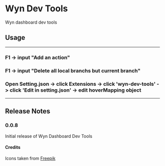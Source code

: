 # Wyn Dev Tools

Wyn dashboard dev tools

## Usage
--------

### F1 -> input "Add an action"
### F1 -> input "Delete all local branchs but current branch"
### Open Setting.json -> click Extensions -> click 'wyn-dev-tools' -> click 'Edit in setting.json' -> edit hoverMapping object

-------

## Release Notes

### 0.0.8

Initial release of Wyn Dashboard Dev Tools


#### Credits
Icons taken from [Freepik](https://www.flaticon.com/authors/freepik)
